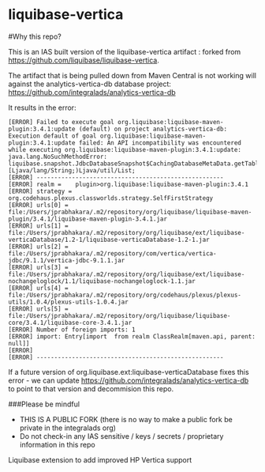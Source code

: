 liquibase-vertica
=================

#Why this repo?

This is an IAS built version of the liquibase-vertica artifact : forked from https://github.com/liquibase/liquibase-vertica.

The artifact that is being pulled down from Maven Central is not working will against the analytics-vertica-db database project: https://github.com/integralads/analytics-vertica-db 

It results in the error:

```
[ERROR] Failed to execute goal org.liquibase:liquibase-maven-plugin:3.4.1:update (default) on project analytics-vertica-db: Execution default of goal org.liquibase:liquibase-maven-plugin:3.4.1:update failed: An API incompatibility was encountered while executing org.liquibase:liquibase-maven-plugin:3.4.1:update: java.lang.NoSuchMethodError: liquibase.snapshot.JdbcDatabaseSnapshot$CachingDatabaseMetaData.getTables(Ljava/lang/String;Ljava/lang/String;Ljava/lang/String;[Ljava/lang/String;)Ljava/util/List;
[ERROR] -----------------------------------------------------
[ERROR] realm =    plugin>org.liquibase:liquibase-maven-plugin:3.4.1
[ERROR] strategy = org.codehaus.plexus.classworlds.strategy.SelfFirstStrategy
[ERROR] urls[0] = file:/Users/jprabhakara/.m2/repository/org/liquibase/liquibase-maven-plugin/3.4.1/liquibase-maven-plugin-3.4.1.jar
[ERROR] urls[1] = file:/Users/jprabhakara/.m2/repository/org/liquibase/ext/liquibase-verticaDatabase/1.2-1/liquibase-verticaDatabase-1.2-1.jar
[ERROR] urls[2] = file:/Users/jprabhakara/.m2/repository/com/vertica/vertica-jdbc/9.1.1/vertica-jdbc-9.1.1.jar
[ERROR] urls[3] = file:/Users/jprabhakara/.m2/repository/org/liquibase/ext/liquibase-nochangeloglock/1.1/liquibase-nochangeloglock-1.1.jar
[ERROR] urls[4] = file:/Users/jprabhakara/.m2/repository/org/codehaus/plexus/plexus-utils/1.0.4/plexus-utils-1.0.4.jar
[ERROR] urls[5] = file:/Users/jprabhakara/.m2/repository/org/liquibase/liquibase-core/3.4.1/liquibase-core-3.4.1.jar
[ERROR] Number of foreign imports: 1
[ERROR] import: Entry[import  from realm ClassRealm[maven.api, parent: null]]
[ERROR] 
[ERROR] -----------------------------------------------------
```
If a future version of org.liquibase.ext:liquibase-verticaDatabase fixes this error - we can update https://github.com/integralads/analytics-vertica-db to point to that version and decommision this repo.


###Please be mindful 

  - THIS IS A PUBLIC FORK (there is no way to make a public fork be private in the integralads org)
  - Do not check-in any IAS sensitive / keys / secrets / proprietary information in this repo 

Liquibase extension to add improved HP Vertica support

